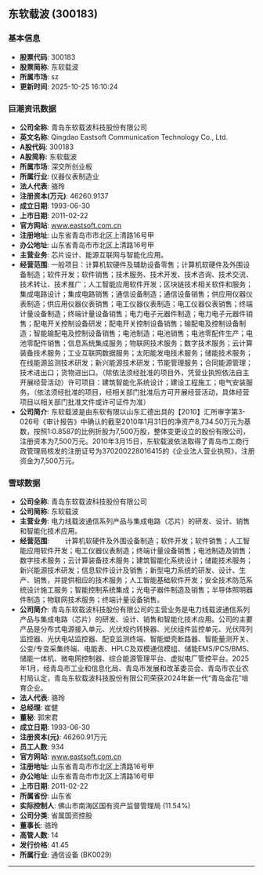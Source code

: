 ## 东软载波 (300183)

### 基本信息

- **股票代码**: 300183
- **股票简称**: 东软载波
- **所属市场**: sz
- **更新时间**: 2025-10-25 16:10:24

### 巨潮资讯数据

- **公司全称**: 青岛东软载波科技股份有限公司
- **英文名称**: Qingdao Eastsoft Communication Technology Co., Ltd.
- **A股代码**: 300183
- **A股简称**: 东软载波
- **所属市场**: 深交所创业板
- **所属行业**: 仪器仪表制造业
- **法人代表**: 骆玲
- **注册资本(万元)**: 46260.9137
- **成立日期**: 1993-06-30
- **上市日期**: 2011-02-22
- **官方网站**: www.eastsoft.com.cn
- **注册地址**: 山东省青岛市市北区上清路16号甲
- **办公地址**: 山东省青岛市市北区上清路16号甲
- **主营业务**: 芯片设计、能源互联网与智能化应用。
- **经营范围**: 一般项目：计算机软硬件及辅助设备零售；计算机软硬件及外围设备制造；软件开发；软件销售；技术服务、技术开发、技术咨询、技术交流、技术转让、技术推广；人工智能应用软件开发；区块链技术相关软件和服务；集成电路设计；集成电路销售；通信设备制造；通信设备销售；供应用仪器仪表制造；供应用仪器仪表销售；电工仪器仪表制造；电工仪器仪表销售；终端计量设备制造；终端计量设备销售；电力电子元器件制造；电力电子元器件销售；配电开关控制设备研发；配电开关控制设备销售；输配电及控制设备制造；智能输配电及控制设备销售；电池制造；电池销售；电池零配件生产；电池零配件销售；信息系统集成服务；物联网技术服务；数字技术服务；云计算装备技术服务；工业互联网数据服务；太阳能发电技术服务；储能技术服务；在线能源监测技术研发；新兴能源技术研发；节能管理服务；合同能源管理；技术进出口；货物进出口。（除依法须经批准的项目外，凭营业执照依法自主开展经营活动）许可项目：建筑智能化系统设计；建设工程施工；电气安装服务。（依法须经批准的项目，经相关部门批准后方可开展经营活动，具体经营项目以相关部门批准文件或许可证件为准）
- **公司简介**: 东软载波是由东软有限以山东汇德出具的【2010】汇所审字第3-026号《审计报告》中确认的截至2010年1月31日的净资产8,734.50万元为基数，按照1:0.8587的比例折股为7,500万股，整体变更设立的股份有限公司，注册资本为7,500万元。2010年3月15日，东软载波依法取得了青岛市工商行政管理局核发的注册证号为370200228016415的《企业法人营业执照》，注册资金为7,500万元。

### 雪球数据

- **公司全称**: 青岛东软载波科技股份有限公司
- **公司简称**: 东软载波
- **主营业务**: 电力线载波通信系列产品与集成电路（芯片）的研发、设计、销售和智能化技术应用。
- **经营范围**: 　　计算机软硬件及外围设备制造；软件开发；软件销售；人工智能应用软件开发；电工仪器仪表制造；终端计量设备销售；电池制造及销售；数字技术服务；云计算装备技术服务；建筑智能化系统设计；储能技术服务；新兴能源技术研发；信息软件设计及销售；新型电力系统的研发、设计、生产、销售，并提供相应的技术服务；人工智能基础软件开发；安全技术防范系统设计施工服务；智能控制系统集成；光电子器件制造及销售；半导体照明器件制造；物联网技术服务；终端计量设备销售。
- **公司简介**: 青岛东软载波科技股份有限公司的主营业务是电力线载波通信系列产品与集成电路（芯片）的研发、设计、销售和智能化技术应用。公司的主要产品是分布式电源接入单元、光伏规约转换器、光伏组件监控单元、光伏阵列监控器、光伏电站监控器、配变监测终端、智能塑壳断路器、智能量测开关、公变/专变采集终端、电能表、HPLC及双模通信模组、储能EMS/PCS/BMS、储能一体机、微电网控制器、综合能源管理平台、虚拟电厂管控平台。2025年1月，经青岛市工业和信息化局、青岛市发展和改革委员会、青岛市农业农村局认定，青岛东软载波科技股份有限公司荣获2024年新一代“青岛金花”培育企业。
- **法人代表**: 骆玲
- **总经理**: 崔健
- **董秘**: 郭宋君
- **成立日期**: 1993-06-30
- **注册资本(元)**: 46260.91万元
- **员工人数**: 934
- **官方网站**: www.eastsoft.com.cn
- **注册地址**: 山东省青岛市市北区上清路16号甲
- **办公地址**: 山东省青岛市市北区上清路16号甲
- **上市日期**: 2011-02-22
- **所属省份**: 山东省
- **实际控制人**: 佛山市南海区国有资产监督管理局 (11.54%)
- **公司分类**: 省属国资控股
- **董事长**: 骆玲
- **高管人数**: 14
- **发行价格**: 41.45
- **所属行业**: 通信设备 (BK0029)

---